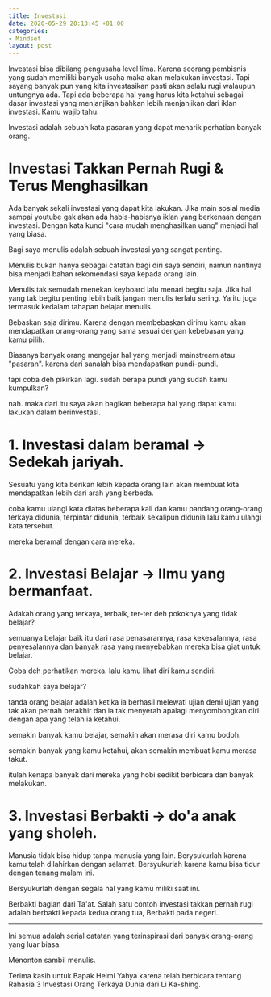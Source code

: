 ```yaml
---
title: Investasi
date: 2020-05-29 20:13:45 +01:00
categories:
- Mindset
layout: post
---
```


Investasi bisa dibilang pengusaha level lima. Karena seorang pembisnis yang sudah memiliki banyak usaha maka akan melakukan investasi. Tapi sayang banyak pun yang kita investasikan pasti akan selalu rugi walaupun untungnya ada. Tapi ada beberapa hal yang harus kita ketahui sebagai dasar investasi yang menjanjikan bahkan lebih menjanjikan dari iklan investasi. Kamu wajib tahu.

<!-- more -->

Investasi adalah sebuah kata pasaran yang dapat menarik perhatian banyak orang.

# Investasi Takkan Pernah Rugi & Terus Menghasilkan

Ada banyak sekali investasi yang dapat kita lakukan. Jika main sosial media sampai youtube gak akan ada habis-habisnya iklan yang berkenaan dengan investasi. Dengan kata kunci "cara mudah menghasilkan uang" menjadi hal yang biasa.

Bagi saya menulis adalah sebuah investasi yang sangat penting. 

Menulis bukan hanya sebagai catatan bagi diri saya sendiri, namun nantinya bisa menjadi bahan rekomendasi saya kepada orang lain.

Menulis tak semudah menekan keyboard lalu menari begitu saja. Jika hal yang tak begitu penting lebih baik jangan menulis terlalu sering. Ya itu juga termasuk kedalam tahapan belajar menulis.

Bebaskan saja dirimu. Karena dengan membebaskan dirimu kamu akan mendapatkan orang-orang yang sama sesuai dengan kebebasan yang kamu pilih.

Biasanya banyak orang mengejar hal yang menjadi mainstream atau "pasaran". karena dari sanalah bisa mendapatkan pundi-pundi.

tapi coba deh pikirkan lagi. sudah berapa pundi yang sudah kamu kumpulkan?

nah. maka dari itu saya akan bagikan beberapa hal yang dapat kamu lakukan dalam berinvestasi.

# 1. Investasi dalam beramal -> Sedekah jariyah.

Sesuatu yang kita berikan lebih kepada orang lain akan membuat kita mendapatkan lebih dari arah yang berbeda.

coba kamu ulangi kata diatas beberapa kali dan kamu pandang orang-orang terkaya didunia, terpintar didunia, terbaik sekalipun didunia lalu kamu ulangi kata tersebut.

mereka beramal dengan cara mereka.

# 2. Investasi Belajar -> Ilmu yang bermanfaat.

Adakah orang yang terkaya, terbaik, ter-ter deh pokoknya yang tidak belajar?

semuanya belajar baik itu dari rasa penasarannya, rasa kekesalannya, rasa penyesalannya dan banyak rasa yang menyebabkan mereka bisa giat untuk belajar.

Coba deh perhatikan mereka. lalu kamu lihat diri kamu sendiri.

sudahkah saya belajar? 

tanda orang belajar adalah ketika ia berhasil melewati ujian demi ujian yang tak akan pernah berakhir dan ia tak menyerah apalagi menyombongkan diri dengan apa yang telah ia ketahui.

semakin banyak kamu belajar, semakin akan merasa diri kamu bodoh.

semakin banyak yang kamu ketahui, akan semakin membuat kamu merasa takut.

itulah kenapa banyak dari mereka yang hobi sedikit berbicara dan banyak melakukan.

# 3. Investasi Berbakti -> do'a anak yang sholeh.

Manusia tidak bisa hidup tanpa manusia yang lain. Berysukurlah karena kamu telah dilahirkan dengan selamat. Bersyukurlah karena kamu bisa tidur dengan tenang malam ini.

Bersyukurlah dengan segala hal yang kamu miliki saat ini.

Berbakti bagian dari Ta'at. Salah satu contoh investasi takkan pernah rugi adalah berbakti kepada kedua orang tua, Berbakti pada negeri. 

---

Ini semua adalah serial catatan yang terinspirasi dari banyak orang-orang yang luar biasa.

Menonton sambil menulis.

Terima kasih untuk Bapak Helmi Yahya karena telah berbicara tentang Rahasia 3 Investasi Orang Terkaya Dunia dari Li Ka-shing.

